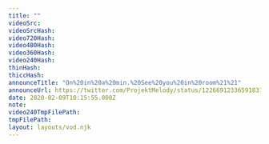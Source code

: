 ```yaml
---
title: ""
videoSrc: 
videoSrcHash: 
video720Hash: 
video480Hash: 
video360Hash: 
video240Hash: 
thinHash: 
thiccHash: 
announceTitle: "On%20in%20a%20min.%20See%20you%20in%20room%21%21"
announceUrl: https://twitter.com/ProjektMelody/status/1226691233659183104
date: 2020-02-09T10:15:55.000Z
note: 
video240TmpFilePath: 
tmpFilePath: 
layout: layouts/vod.njk
---
```

